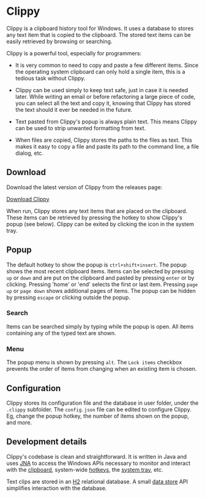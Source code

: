 # Clippy

Clippy is a clipboard history tool for Windows. It uses a database to stores any text item that is copied to the clipboard. The stored text items can be easily retrieved by browsing or searching.

Clippy is a powerful tool, especially for programmers:

* It is very common to need to copy and paste a few different items. Since the operating system clipboard can only hold a single item, this is a tedious task without Clippy.

* Clippy can be used simply to keep text safe, just in case it is needed later. While writing an email or before refactoring a large piece of code, you can select all the text and copy it, knowing that Clippy has stored the text should it ever be needed in the future.

* Text pasted from Clippy's popup is always plain text. This means Clippy can be used to strip unwanted formatting from text.

* When files are copied, Clippy stores the paths to the files as text. This makes it easy to copy a file and paste its path to the command line, a file dialog, etc.

## Download

Download the latest version of Clippy from the releases page:

[Download Clippy](https://github.com/EsotericSoftware/clippy/releases)

When run, Clippy stores any text items that are placed on the clipboard. These items can be retrieved by pressing the hotkey to show Clippy's popup (see below). Clippy can be exited by clicking the icon in the system tray.

## Popup

The default hotkey to show the popup is `ctrl+shift+insert`. The popup shows the most recent clipboard items. Items can be selected by pressing `up` or `down` and are put on the clipboard and pasted by pressing `enter` or by clicking. Pressing 'home' or 'end' selects the first or last item. Pressing `page up` or `page down` shows additional pages of items. The popup can be hidden by pressing `escape` or clicking outside the popup.

### Search

Items can be searched simply by typing while the popup is open. All items containing any of the typed text are shown.

### Menu

The popup menu is shown by pressing `alt`. The `Lock items` checkbox prevents the order of items from changing when an existing item is chosen.

## Configuration

Clippy stores its configuration file and the database in user folder, under the `.clippy` subfolder. The `config.json` file can be edited to configure Clippy. Eg, change the popup hotkey, the number of items shown on the popup, and more.

## Development details

Clippy's codebase is clean and straightforward. It is written in Java and uses [JNA](https://github.com/twall/jna/) to access the Windows APIs necessary to monitor and interact with the [clipboard](https://github.com/EsotericSoftware/clippy/blob/master/com/esotericsoftware/clippy/Clipboard.java), system-wide [hotkeys](https://github.com/EsotericSoftware/clippy/blob/master/com/esotericsoftware/clippy/Keyboard.java), the [system tray](https://github.com/EsotericSoftware/clippy/blob/master/com/esotericsoftware/clippy/Tray.java), etc.

Text clips are stored in an [H2](http://www.h2database.com) relational database. A small [data store](https://github.com/EsotericSoftware/clippy/blob/master/com/esotericsoftware/clippy/ClipDataStore.java) API simplifies interaction with the database.
